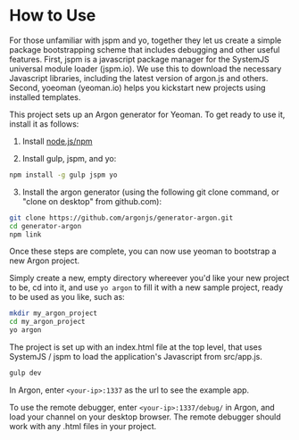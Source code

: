 How to Use
===

For those unfamiliar with jspm and yo, together they let us create a simple package bootstrapping scheme that includes debugging and other useful features. 
First, jspm is a javascript package manager for the SystemJS universal module loader (jspm.io).  We use this to download the necessary Javascript libraries, including the latest version of argon.js and others.
Second, yoeoman (yeoman.io) helps you kickstart new projects using installed templates. 

This project sets up an Argon generator for Yeoman.  To get ready to use it, install it as follows:

1. Install [node.js/npm](http://nodejs.org)

2. Install gulp, jspm, and yo:  
  ```sh
  npm install -g gulp jspm yo
  ```

3. Install the argon generator (using the following git clone command, or "clone on desktop" from github.com):  
  ```sh
  git clone https://github.com/argonjs/generator-argon.git
  cd generator-argon
  npm link
  ```

Once these steps are complete, you can now use yeoman to bootstrap a new Argon project. 

Simply create a new, empty directory whereever you'd like your new project to be, cd into it, and use ```yo argon``` to fill it with a new sample project, ready to be used as you like, such as:

  ```sh
  mkdir my_argon_project
  cd my_argon_project
  yo argon
  ```

The project is set up with an index.html file at the top level, that uses SystemJS / jspm to load the application's Javascript from src/app.js. 

  ```sh
  gulp dev
  ```
  
In Argon, enter `<your-ip>:1337` as the url to see the example app.
  
To use the remote debugger, enter  `<your-ip>:1337/debug/` in Argon, and load your channel on your desktop browser. The remote debugger should work with any .html files in your project. 

